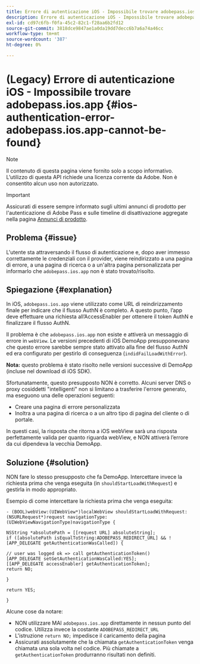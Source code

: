 ```yaml
---
title: Errore di autenticazione iOS - Impossibile trovare adobepass.ios.app
description: Errore di autenticazione iOS - Impossibile trovare adobepass.ios.app
exl-id: cd97c6fb-f0fa-45c2-82c1-f28aa6b2fd12
source-git-commit: 3818dce9847ae1a0da19dd7decc6b7a6a74a46cc
workflow-type: tm+mt
source-wordcount: '387'
ht-degree: 0%

---
```


# (Legacy) Errore di autenticazione iOS - Impossibile trovare adobepass.ios.app {#ios-authentication-error-adobepass.ios.app-cannot-be-found}

>[!NOTE]
>
>Il contenuto di questa pagina viene fornito solo a scopo informativo. L’utilizzo di questa API richiede una licenza corrente da Adobe. Non è consentito alcun uso non autorizzato.

>[!IMPORTANT]
>
> Assicurati di essere sempre informato sugli ultimi annunci di prodotto per l&#39;autenticazione di Adobe Pass e sulle timeline di disattivazione aggregate nella pagina [Annunci di prodotto](/help/authentication/product-announcements.md).

## Problema {#issue}

L&#39;utente sta attraversando il flusso di autenticazione e, dopo aver immesso correttamente le credenziali con il provider, viene reindirizzato a una pagina di errore, a una pagina di ricerca o a un&#39;altra pagina personalizzata per informarlo che `adobepass.ios.app` non è stato trovato/risolto.

## Spiegazione {#explanation}

In iOS, `adobepass.ios.app` viene utilizzato come URL di reindirizzamento finale per indicare che il flusso AuthN è completo. A questo punto, l’app deve effettuare una richiesta all’AccessEnabler per ottenere il token AuthN e finalizzare il flusso AuthN.

Il problema è che `adobepass.ios.app` non esiste e attiverà un messaggio di errore in `webView`. Le versioni precedenti di iOS DemoApp presupponevano che questo errore sarebbe sempre stato attivato alla fine del flusso AuthN ed era configurato per gestirlo di conseguenza (`indidFailLoadWithError`).

**Nota:** questo problema è stato risolto nelle versioni successive di DemoApp (incluse nel download di iOS SDK).

Sfortunatamente, questo presupposto NON è corretto. Alcuni server DNS o proxy cosiddetti &quot;intelligenti&quot; non si limitano a trasferire l&#39;errore generato, ma eseguono una delle operazioni seguenti:

- Creare una pagina di errore personalizzata
- Inoltra a una pagina di ricerca o a un altro tipo di pagina del cliente o di portale.

In questi casi, la risposta che ritorna a iOS webView sarà una risposta perfettamente valida per quanto riguarda webView, e NON attiverà l’errore da cui dipendeva la vecchia DemoApp.

## Soluzione {#solution}

NON fare lo stesso presupposto che fa DemoApp. Intercettare invece la richiesta prima che venga eseguita (in `shouldStartLoadWithRequest`) e gestirla in modo appropriato.

Esempio di come intercettare la richiesta prima che venga eseguita:

```obj-c
- (BOOL)webView:(UIWebView*)localWebView shouldStartLoadWithRequest:(NSURLRequest*)request navigationType:(UIWebViewNavigationType)navigationType {

NSString *absolutePath = [[request URL] absoluteString]; 
if ([absolutePath isEqualToString:ADOBEPASS_REDIRECT_URL] && ![APP_DELEGATE getAuthenticationWasCalled]) {

// user was logged ok => call getAuthenticationToken() 
[APP_DELEGATE setGetAuthenticationWasCalled:YES]; 
[[APP_DELEGATE accessEnabler] getAuthenticationToken];
return NO;

}

return YES;

}
```

Alcune cose da notare:

- NON utilizzare MAI `adobepass.ios.app` direttamente in nessun punto del codice. Utilizza invece la costante `ADOBEPASS_REDIRECT_URL`
- L&#39;istruzione `return NO;` impedisce il caricamento della pagina
- Assicurati assolutamente che la chiamata `getAuthenticationToken` venga chiamata una sola volta nel codice. Più chiamate a `getAuthenticationToken` produrranno risultati non definiti.
